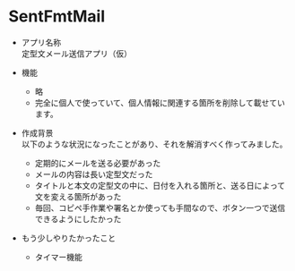 # SentFmtMail

* アプリ名称  
定型文メール送信アプリ（仮）

* 機能  
  * 略
  * 完全に個人で使っていて、個人情報に関連する箇所を削除して載せています。

* 作成背景  
以下のような状況になったことがあり、それを解消すべく作ってみました。  
    * 定期的にメールを送る必要があった
    * メールの内容は長い定型文だった
    * タイトルと本文の定型文の中に、日付を入れる箇所と、送る日によって文を変える箇所があった
    * 毎回、コピペ手作業や署名とか使っても手間なので、ボタン一つで送信できるようにしたかった

* もう少しやりたかったこと  
    * タイマー機能
